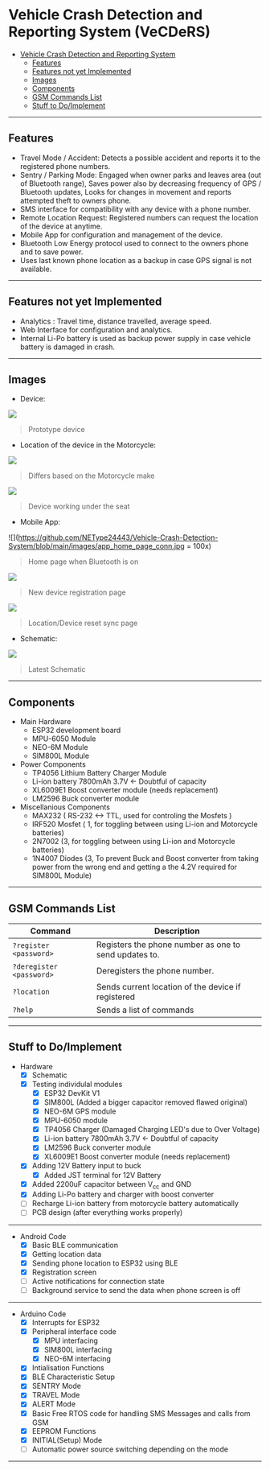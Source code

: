 
# Vehicle Crash Detection and Reporting System (VeCDeRS)


- [Vehicle Crash Detection and Reporting System](#vehicle-crash-detection-and-reporting-system)
  * [Features](#features)
  * [Features not yet Implemented](#features-not-yet-implemented)
  * [Images](#images)
  * [Components](#components)
  * [GSM Commands List](#gsm-commands-list)
  * [Stuff to Do/Implement](#stuff-to-do-implement)


----

Features
----


- Travel Mode / Accident:  Detects a possible accident and reports it to the registered phone numbers.
- Sentry / Parking Mode: Engaged when owner parks and leaves area (out of Bluetooth range), Saves power also by decreasing frequency of GPS / Bluetooth updates, Looks for changes in movement and reports attempted theft to owners phone.
- SMS interface for compatibility with any device with a phone number.
- Remote Location Request: Registered numbers can request the location of the device at anytime.
- Mobile App for configuration and management of the device.
- Bluetooth Low Energy protocol used to connect to the owners phone and to save power.
- Uses last known phone location as a backup in case GPS signal is not available.
----

Features not yet Implemented
----
- Analytics : Travel time, distance travelled, average speed.
- Web Interface for configuration and analytics.
- Internal Li-Po battery is used as backup power supply in case vehicle battery is damaged in crash.

----
Images
---
- Device:

![](https://github.com/NEType24443/Vehicle-Crash-Detection-System/blob/main/images/device_1_GIF.gif)

> Prototype device

- Location of the device in the Motorcycle:

![](https://github.com/NEType24443/Vehicle-Crash-Detection-System/blob/main/images/vehicle_1_GIF.gif)

> Differs based on the Motorcycle make

![](https://github.com/NEType24443/Vehicle-Crash-Detection-System/blob/main/images/vehicle_2_GIF.gif)

> Device working under the seat

- Mobile App:

![](https://github.com/NEType24443/Vehicle-Crash-Detection-System/blob/main/images/app_home_page_conn.jpg = 100x)

> Home page when Bluetooth is on

![](https://github.com/NEType24443/Vehicle-Crash-Detection-System/blob/main/images/app_reg.jpg)

> New device registration page

![](https://github.com/NEType24443/Vehicle-Crash-Detection-System/blob/main/images/app_loc.jpg)

> Location/Device reset sync page

- Schematic:

![](https://github.com/NEType24443/Vehicle-Crash-Detection-System/blob/main/Schematic/VeCDeRS.png)

> Latest Schematic

----

Components
------
+ Main Hardware
	+ ESP32 development board
	+ MPU-6050 Module
	+ NEO-6M Module
	+ SIM800L Module
+ Power Components
	+ TP4056 Lithium Battery Charger Module
	+ Li-ion battery 7800mAh 3.7V <- Doubtful of capacity
	+ XL6009E1 Boost converter module (needs replacement)
	+ LM2596 Buck converter module
+ Miscellanious Components
	+ MAX232 ( RS-232 <-> TTL, used for controling the Mosfets )
	+ IRF520 Mosfet ( 1, for toggling between using Li-ion and Motorcycle batteries)
	+ 2N7002 (3, for  toggling between using Li-ion and Motorcycle batteries)
	+ 1N4007 Diodes (3, To prevent Buck and Boost converter from taking power from the wrong end and getting a the 4.2V required for SIM800L Module)
-------

GSM Commands List
-------

| Command   | Description                    |
| ------------- | ------------------------------ |
| `?register <password>`     | Registers the phone number as one to send updates to. |
| `?deregister <password>`   | Deregisters the phone number. |
| `?location` | Sends current location of the device if registered |
| `?help` | Sends a list of commands |
----

Stuff to Do/Implement
----

+ Hardware
	- [x] Schematic
	- [x] Testing individulal modules
		- [x] ESP32 DevKit V1
		- [x] SIM800L (Added a bigger capacitor removed flawed original)
		- [x] NEO-6M GPS module
		- [x] MPU-6050 module
		- [x] TP4056 Charger (Damaged Charging LED's due to Over Voltage)
		- [x] Li-ion battery 7800mAh 3.7V <- Doubtful of capacity
		- [x] LM2596 Buck converter module
		- [x] XL6009E1 Boost converter module (needs replacement)
	- [x] Adding 12V Battery input to buck
		- [x] Added JST terminal for 12V Battery
	- [x] Added 2200uF capacitor between V<sub>cc</sub> and GND
	- [x] Adding Li-Po battery and charger with boost converter
	- [ ] Recharge Li-ion battery from motorcycle battery automatically
	- [ ] PCB design (after everything works properly)
----
+ Android Code
	- [x] Basic BLE communication
	- [x] Getting location data
	- [x] Sending phone location to ESP32 using BLE
	- [x] Registration screen
	- [ ] Active notifications for connection state
	- [ ] Background service to send the data when phone screen is off
----
+ Arduino Code
	- [x] Interrupts for ESP32
	- [x] Peripheral interface code
		- [x] MPU interfacing
		- [x] SIM800L interfacing
		- [x] NEO-6M interfacing
	- [x] Intialisation Functions
	- [x] BLE Characteristic Setup
	- [x] SENTRY Mode
	- [x] TRAVEL Mode
	- [x] ALERT Mode
	- [x] Basic Free RTOS code for handling SMS Messages and calls from GSM
	- [x] EEPROM Functions
	- [x] INITIAL(Setup) Mode
	- [ ] Automatic power source switching depending on the mode
------
